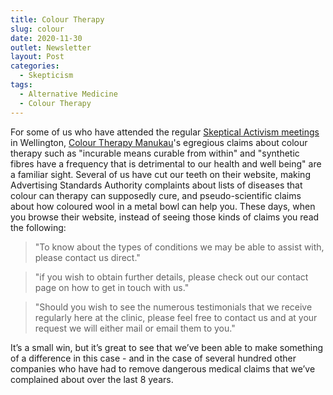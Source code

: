```yaml
---
title: Colour Therapy
slug: colour
date: 2020-11-30
outlet: Newsletter
layout: Post
categories:
  - Skepticism
tags:
  - Alternative Medicine
  - Colour Therapy
---
```


For some of us who have attended the regular [Skeptical Activism meetings](https://www.meetup.com/Wellington-Skeptics-in-the-Pub) in Wellington, [Colour Therapy Manukau](http://www.colourtherapymanukau.co.nz/)'s egregious claims about colour therapy such as "incurable means curable from within" and "synthetic fibres have a frequency that is detrimental to our health and well being" are a familiar sight. Several of us have cut our teeth on their website, making Advertising Standards Authority complaints about lists of diseases that colour can therapy can supposedly cure, and pseudo-scientific claims about how coloured wool in a metal bowl can help you. These days, when you browse their website, instead of seeing those kinds of claims you read the following:

<!-- more -->

> "To know about the types of conditions we may be able to assist with, please contact us direct."

> "if you wish to obtain further details, please check out our contact page on how to get in touch with us."

> "Should you wish to see the numerous testimonials that we receive regularly here at the clinic, please feel free to contact us and at your request we will either mail or email them to you."

It’s a small win, but it’s great to see that we’ve been able to make something of a difference in this case - and in the case of several hundred other companies who have had to remove dangerous medical claims that we’ve complained about over the last 8 years.
